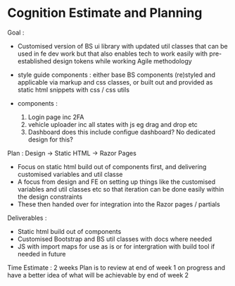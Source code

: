 # Cognition Estimate and Planning

Goal :
- Customised version of BS ui library with updated util classes that can be used in fe dev work but that also enables tech to work easily with pre-established design tokens while working Agile methodology
- style guide components : either base BS components (re)styled and applicable via markup and css classes, or built out and provided as static html snippets with css / css utils
- components :

  1. Login page inc 2FA
  2. vehicle uploader inc all states with js eg drag and drop etc
  3. Dashboard
  does this include configue dashboard? No dedicated design for this?

Plan :
Design -> Static HTML -> Razor Pages

- Focus on static html build out of components first, and delivering customised variables and util classe
- A focus from design and FE on setting up things like the customised variables and util classes etc so that iteration can be done easily within the design constraints
- These then handed over for integration into the Razor pages / partials

Deliverables :
- Static html build out of components
- Customised Bootstrap and BS util classes with docs where needed
- JS with import maps for use as is or for intergration with build tool if needed in future

Time Estimate : 2 weeks
Plan is to review at end of week 1 on progress and have a better idea of what will be achievable by end of week 2